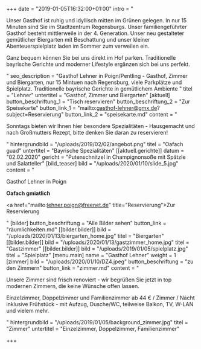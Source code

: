 +++
date = "2019-01-05T16:32:00+01:00"
intro = "<p>Unser Gasthof ist ruhig und idyllisch mitten im Grünen gelegen. In nur 15 Minuten sind Sie im Stadtzentrum Regensburgs. Unser familiengeführter Gasthof besteht mittlerweile in der 4. Generation. Unser neu gestalteter gemütlicher Biergarten mit Beschattung und unser kleiner Abenteuerspielplatz laden im Sommer zum verweilen ein.</p><p>Ganz bequem können Sie bei uns direkt im Hof parken. Traditionelle bayrische Gerichte und moderner Lifestyle ergänzen sich bei uns perfekt.</p>"
seo_description = "Gasthof Lehner in Poign/Pentling - Gasthof, Zimmer und Biergarten, nur 15 Mintuen nach Regensburg, viele Parkplätze und Spielplatz. Traditionelle bayrische Gerichte in gemütlichem Ambiente "
titel = "Lehner"
untertitel = "Gasthof, Zimmer und Biergarten"
[aktuell]
button_beschriftung_1 = "Tisch reservieren"
button_beschriftung_2 = "Zur Speisekarte"
button_link_1 = "mailto:gasthof-lehner@gmx.de?subject=Reservierung"
button_link_2 = "speisekarte.md"
content = "<p>Sonntags bieten wir Ihnen hier besondere Spezialitäten - Hausgemacht und nach Großmutters Rezept, bitte denken Sie daran zu reservieren!</p>"
hintergrundbild = "/uploads/2019/02/02/angebot.png"
titel = "Oafach guad"
untertitel = "Bayrische Spezialitäten"
[[aktuell.gerichte]]
datum = "02.02.2020"
gericht = "Putenschnitzel in Champignonsoße mit Spätzle und Salatteller"
[bild_teaser]
bild = "/uploads/2020/01/10/slide_5.jpg"
content = "<p>Gasthof Lehner in Poign</p><p><strong>Oafach gmiatlich</strong></p><p><a href=\"mailto:lehner.poign@freenet.de\" title=\"Reservierung\">Zur Reservierung</a></p>"
[bilder]
button_beschriftung = "Alle Bilder sehen"
button_link = "räumlichkeiten.md"
[[bilder.bilder]]
bild = "/uploads/2020/01/13/biergarten_home.jpg"
titel = "Biergarten"
[[bilder.bilder]]
bild = "/uploads/2020/01/13/gastzimmer_home.jpg"
titel = "Gastzimmer"
[[bilder.bilder]]
bild = "/uploads/2019/01/05/spielplatz.jpg"
titel = "Spielplatz"
[menu.main]
name = "Gasthof Lehner"
weight = 1
[zimmer]
bild = "/uploads/2020/01/10/DZ4.jpeg"
button_beschriftung = "zu den Zimmern"
button_link = "zimmer.md"
content = "<p>Unsere Zimmer sind frisch renoviert - wir begrüßen Sie jetzt in top modernen Zimmern, die keine Wünsche offen lassen.</p><p>Einzelzimmer, Doppelzimmer und Familienzimmer ab 44 € / Zimmer / Nacht inklusive Frühstück - mit Aufzug, Dusche/WC, teilweise Balkon, TV, W-LAN und vielem mehr.</p>"
hintergrundbild = "/uploads/2019/01/05/background_zimmer.jpg"
titel = "Zimmer"
untertitel = "Einzelzimmer, Doppelzimmer, Familienzimmer"

+++
